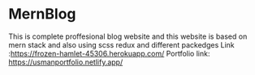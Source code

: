 # MernBlog
This is complete proffesional blog website and this website is based on mern stack and also using scss redux and different packedges
Link :https://frozen-hamlet-45306.herokuapp.com/
Portfolio link: https://usmanportfolio.netlify.app/
